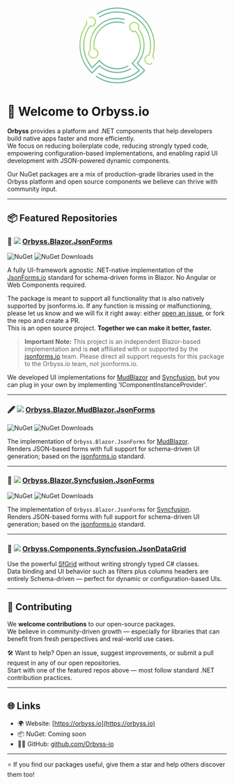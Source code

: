 <p align="center">
  <img src="../orbyss-appicon-white.svg" alt="Orbyss Logo" width="180" style="border-radius: 50%;">
</p>

# 👋 Welcome to Orbyss.io

**Orbyss** provides a platform and .NET components that help developers build native apps faster and more efficiently.  
We focus on reducing boilerplate code, reducing strongly typed code, empowering configuration-based implementations, and enabling rapid UI development with JSON-powered dynamic components.

Our NuGet packages are a mix of production-grade libraries used in the Orbyss platform and open source components we believe can thrive with community input.  

---

## 📦 Featured Repositories

### 🧾 <img src="https://tse2.mm.bing.net/th/id/OIP.KckXqAg1RkJOIfiK0cJqfwHaHa?pid=Api" width="24" /> [Orbyss.Blazor.JsonForms](https://github.com/Orbyss-io/Orbyss.Blazor.JsonForms)
![NuGet](https://img.shields.io/nuget/v/Orbyss.Blazor.JsonForms)
![NuGet Downloads](https://img.shields.io/nuget/dt/Orbyss.Blazor.JsonForms)

A fully UI-framework agnostic .NET-native implementation of the [JsonForms.io](https://jsonforms.io) standard for schema-driven forms in Blazor. No Angular or Web Components required.

The package is meant to support all functionality that is also natively supported by jsonforms.io. If any function is missing or malfunctioning, please let us know and we will fix it right away: either [open an issue](https://github.com/orbyss-io/Orbyss.Blazor.JsonForms/issues), or fork the repo and create a PR.  
This is an open source project. **Together we can make it better, faster.**

> **Important Note:** This project is an independent Blazor-based implementation and is **not** affiliated with or supported by the [jsonforms.io](https://jsonforms.io/) team. Please direct all support requests for this package to the Orbyss.io team, not jsonforms.io.

We developed UI implementations for [MudBlazor](https://mudblazor.com) and [Syncfusion](https://www.syncfusion.com/), but you can plug in your own by implementing 'IComponentInstanceProvider'.

---

### 🖋️ <img src="https://tse3.mm.bing.net/th/id/OIP.4bhPD9HHPja01avpSK1ecAHaHa?w=474&h=474&c=7" width="24" />  [Orbyss.Blazor.MudBlazor.JsonForms](https://github.com/Orbyss-io/Orbyss.Blazor.MudBlazor.JsonForms)
![NuGet](https://img.shields.io/nuget/v/Orbyss.Blazor.MudBlazor.JsonForms)
![NuGet Downloads](https://img.shields.io/nuget/dt/Orbyss.Blazor.MudBlazor.JsonForms)

The implementation of `Orbyss.Blazor.JsonForms` for [MudBlazor](https://mudblazor.com).  
Renders JSON-based forms with full support for schema-driven UI generation; based on the [jsonforms.io](https://jsonforms.io) standard.

---

### 🧾 <img src="https://tse1.mm.bing.net/th/id/OIP.Dj2CTZvhjHHg3iTNsKGdHwHaHa?r=0&pid=Api" width="24" />  [Orbyss.Blazor.Syncfusion.JsonForms](https://github.com/Orbyss-io/Orbyss.Blazor.Syncfusion.JsonForms)
![NuGet](https://img.shields.io/nuget/v/Orbyss.Blazor.Syncfusion.JsonForms)
![NuGet Downloads](https://img.shields.io/nuget/dt/Orbyss.Blazor.Syncfusion.JsonForms)

The implementation of `Orbyss.Blazor.JsonForms` for [Syncfusion](https://www.syncfusion.com/).  
Renders JSON-based forms with full support for schema-driven UI generation; based on the [jsonforms.io](https://jsonforms.io) standard.

---

### 🧮 <img src="https://tse1.mm.bing.net/th/id/OIP.Dj2CTZvhjHHg3iTNsKGdHwHaHa?r=0&pid=Api" width="24" />  [Orbyss.Components.Syncfusion.JsonDataGrid](https://github.com/Orbyss-io/Orbyss.Components.Syncfusion.JsonDataGrid)
Use the powerful [SfGrid](https://blazor.syncfusion.com/documentation/datagrid/getting-started) without writing strongly typed C# classes.  
Data binding and UI behavior such as filters plus columns headers are entirely Schema-driven — perfect for dynamic or configuration-based UIs.

---

## 🤝 Contributing

We **welcome contributions** to our open-source packages.  
We believe in community-driven growth — especially for libraries that can benefit from fresh perspectives and real-world use cases.

🛠 Want to help? Open an issue, suggest improvements, or submit a pull request in any of our open repositories.  
Start with one of the featured repos above — most follow standard .NET contribution practices.

---

## 🌐 Links

- 🌍 Website: [https://orbyss.io](https://orbyss.io)
- 📦 NuGet: Coming soon
- 🧑‍💻 GitHub: [github.com/Orbyss-io](https://github.com/Orbyss-io)

---

⭐️ If you find our packages useful, give them a star and help others discover them too!
